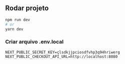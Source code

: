 ## Rodar projeto

```bash
npm run dev
# or
yarn dev
```

### Criar arquivo .env.local

```
NEXT_PUBLIC_SECRET_KEY=çlsdkjjpciosdfvhp3q94hriwerg
NEXT_PUBLIC_CHECKOUT_API_URL=http://localhost:8080
```